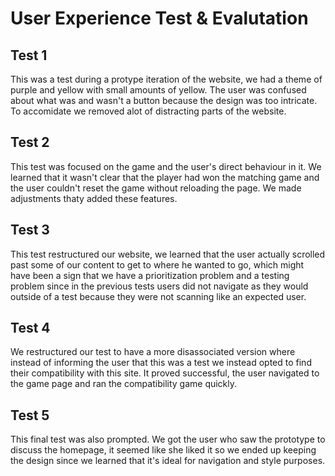 # User Experience Test & Evalutation

## Test 1
This was a test during a protype iteration of the website, we had a theme of purple and yellow with small amounts of yellow. The user was confused about what was and wasn't a button because the design was too intricate. To accomidate we removed alot of distracting parts of the website.

## Test 2
This test was focused on the game and the user's direct behaviour in it. We learned that it wasn't clear that the player had won the matching game and the user couldn't reset the game without reloading the page. We made adjustments thaty added these features.

## Test 3
This test restructured our website, we learned that the user actually scrolled past some of our content to get to where he wanted to go, which might have been a sign that we have a prioritization problem and a testing problem since in the previous tests users did not navigate as they would outside of a test because they were not scanning like an expected user.

## Test 4
We restructured our test to have a more disassociated version where instead of informing the user that this was a test we instead opted to find their compatibility with this site. It proved successful, the user navigated to the game page and ran the compatibility game quickly.

## Test 5
This final test was also prompted. We got the user who saw the prototype to discuss the homepage, it seemed like she liked it so we ended up keeping the design since we learned that it's ideal for navigation and style purposes.